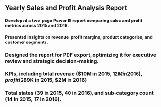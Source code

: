 ## Yearly Sales and Profit Analysis Report
#### Developed a two-page Power BI report comparing sales and profit metrics across 2015 and 2016. 
#### Presented insights on revenue, profit margins, product categories, and customer segments.

### Designed the report for PDF export, optimizing it for executive review and strategic decision-making.
### KPIs, including total revenue ($10M in 2015, $12M in 2016), profit ($289K in 2015, $2M in 2016)
### Total states (39 in 2015, 40 in 2016), and sub-category count (14 in 2015, 17 in 2016).
